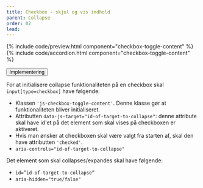 ```yaml
---
title: Checkbox - skjul og vis indhold
parent: Collapse
order: 02
lead: 
---
```


{% include code/preview.html component="checkbox-toggle-content" %}
{% include code/accordion.html component="checkbox-toggle-content" %}
<div class="accordion-bordered">
  <button class="button-unstyled accordion-button"
      aria-expanded="true" aria-controls="checkbox-toggle-content-tech">
    Implementering
  </button>
  <div id="checkbox-toggle-content-tech" aria-hidden="false" class="accordion-content">
    <section>
        <p>For at initialisere collapse funktionaliteten på en checkbox skal <code>input[type=checkbox]</code> have følgende:</p>
        <ul>
          <li>Klassen <code>'js-checkbox-toggle-content'</code>. Denne klasse gør at funktionaliteten bliver initialiseret. </li>
          <li>Attributten <code>data-js-target="id-of-target-to-collapse"</code>: denne attribute skal have id'et på det element som skal vises på checkboxen er aktiveret. </li>
          <li>Hvis man ønsker at checkboxen skal være valgt fra starten af, skal den have attributten <code>'checked'</code>.</li>
          <li><code>aria-controls="id-of-target-to-collapse" </code></li>
        </ul>
        <p>Det element som skal collapses/expandes skal have følgende:</p>
        <ul>
          <li><code>id=”id-of-target-to-collapse”</code></li>
          <li><code>aria-hidden="true/false"</code></li>
        </ul>
    </section>
  </div>
</div>